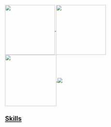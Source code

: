 <div>
  <a href="https://github.com/M4on">
   <img align="center" height="165" src="https://github-readme-stats.vercel.app/api/top-langs/?username=M4on&layout=compact&langs_count=16&theme=dracula"/>
  <img align="center" height="165" src="https://github-readme-stats.vercel.app/api?username=M4on&show_icons=true&theme=dracula&include_all_commits=true&count_private=true&hide=issues"/>
   <img align="center" height="170" src="https://github-readme-stats.vercel.app/api/top-langs/?username=M4on&layout=compact&langs_count=16&theme=dracula"/>
  <img align="center" src="https://github-readme-stats.vercel.app/api?username=M4on&show_icons=true&theme=dracula&include_all_commits=true&count_private=true&hide=issues"/>
</div>

 ## Skills
